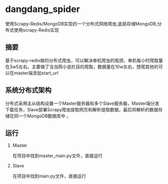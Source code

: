 # dangdang_spider
使用Scrapy-Redis/MongoDB实现的一个分布式网络爬虫,底层存储MongoDB,分布式使用scrapy-Redis实现 

## 摘要
基于scrapy-redis做的分布式爬虫，可以解决单机爬虫的瓶颈，单机每小时爬取量在3w5左右。主要做了当当网小说栏目的爬取，数据量在10w左右，想爬其他的可以在master端添加start_url

## 系统分布式架构

分布式采用主从结构设置一个Master服务器和多个Slave服务器，Master端分发下载任务，Slave部署Scrapy爬虫提取网页和解析提取数据，最后将解析的数据存储在同一个MongoDB数据库中 。


## 运行

1. Master

   在项目中找到master_main.py文件，直接运行

2. Slave

   在项目中找到main.py文件，直接运行
